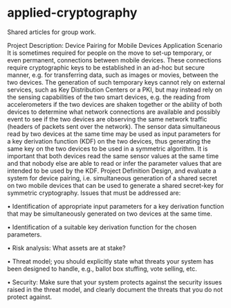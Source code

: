 # applied-cryptography
Shared articles for group work.

Project Description:
Device Pairing for Mobile Devices
Application Scenario
It is sometimes required for people on the move to set-up
temporary, or even permanent, connections between
mobile devices. These connections require cryptographic
keys to be established in an ad-hoc but secure manner, e.g.
for transferring data, such as images or movies, between
the two devices. The generation of such temporary keys
cannot rely on external services, such as Key Distribution
Centers or a PKI, but may instead rely on the sensing
capabilities of the two smart devices, e.g. the reading from
accelerometers if the two devices are shaken together or
the ability of both devices to determine what network
connections are available and possibly event to see if the two devices are observing the same
network traffic (headers of packets sent over the network).
The sensor data simultaneous read by two devices at the same time may be used as input
parameters for a key derivation function (KDF) on the two devices, thus generating the same
key on the two devices to be used in a symmetric algorithm. It is important that both devices
read the same sensor values at the same time and that nobody else are able to read or infer the
parameter values that are intended to be used by the KDF.
Project Definition
Design, and evaluate a system for device pairing, i.e. simultaneous generation of a shared
secret on two mobile devices that can be used to generate a shared secret-key for symmetric
cryptography. Issues that must be addressed are:

• Identification of appropriate input parameters for a key derivation function that may
be simultaneously generated on two devices at the same time.

• Identification of a suitable key derivation function for the chosen parameters.

• Risk analysis: What assets are at stake?

• Threat model; you should explicitly state what threats your system has been designed
to handle, e.g., ballot box stuffing, vote selling, etc.

• Security: Make sure that your system protects against the security issues raised in the threat
model, and clearly document the threats that you do not protect against.
